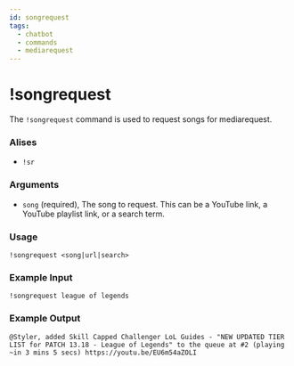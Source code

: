 ```yaml
---
id: songrequest
tags:
  - chatbot
  - commands
  - mediarequest
---
```

# !songrequest

The `!songrequest` command is used to request songs for mediarequest.

### Alises

- `!sr`

### Arguments

- `song` (required), The song to request. This can be a YouTube link, a YouTube playlist link, or a search term.
  
### Usage

```
!songrequest <song|url|search>
```

### Example Input

```
!songrequest league of legends 
```

### Example Output

```
@Styler, added Skill Capped Challenger LoL Guides - "NEW UPDATED TIER LIST for PATCH 13.18 - League of Legends" to the queue at #2 (playing ~in 3 mins 5 secs) https://youtu.be/EU6m54aZOLI
```
